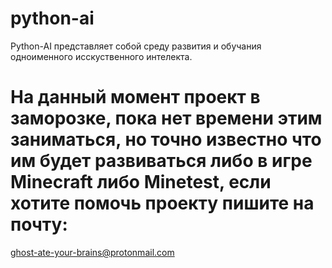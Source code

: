 # python-ai
Python-AI представляет собой среду развития и обучания одноименного исскуственного интелекта.
# На данный момент проект в заморозке, пока нет времени этим заниматься, но точно известно что им будет развиваться либо в игре Minecraft либо Minetest, если хотите помочь проекту пишите на почту:
ghost-ate-your-brains@protonmail.com
